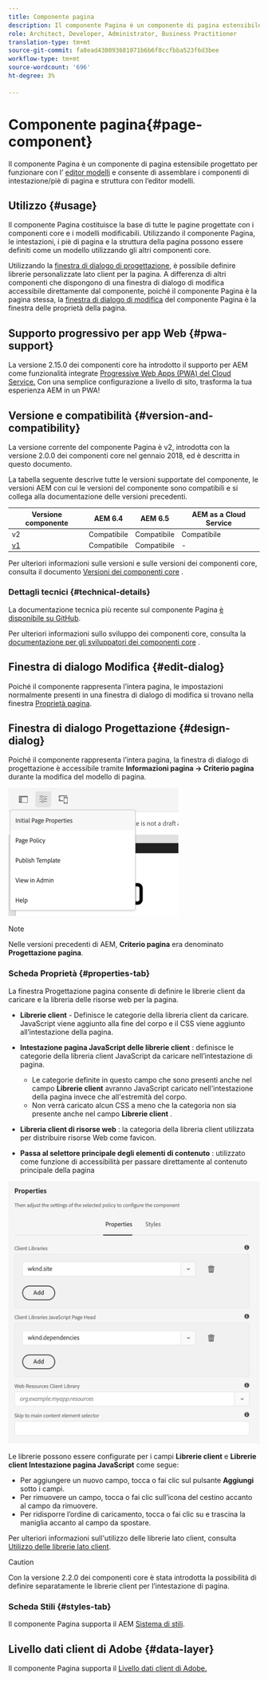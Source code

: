 ```yaml
---
title: Componente pagina
description: Il componente Pagina è un componente di pagina estensibile progettato per funzionare con l’editor modelli e consente l’assemblaggio di componenti di intestazione/piè di pagina e struttura con l’editor modelli.
role: Architect, Developer, Administrator, Business Practitioner
translation-type: tm+mt
source-git-commit: fa8ead438093681071b6b6f8ccfbba523f6d3bee
workflow-type: tm+mt
source-wordcount: '696'
ht-degree: 3%

---
```



# Componente pagina{#page-component}

Il componente Pagina è un componente di pagina estensibile progettato per funzionare con l’ [editor modelli](https://docs.adobe.com/content/help/en/experience-manager-cloud-service/sites/authoring/features/templates.html) e consente di assemblare i componenti di intestazione/piè di pagina e struttura con l’editor modelli.

## Utilizzo {#usage}

Il componente Pagina costituisce la base di tutte le pagine progettate con i componenti core e i modelli modificabili. Utilizzando il componente Pagina, le intestazioni, i piè di pagina e la struttura della pagina possono essere definiti come un modello utilizzando gli altri componenti core.

Utilizzando la [finestra di dialogo di progettazione](#design-dialog), è possibile definire librerie personalizzate lato client per la pagina. A differenza di altri componenti che dispongono di una finestra di dialogo di modifica accessibile direttamente dal componente, poiché il componente Pagina è la pagina stessa, la [finestra di dialogo di modifica](#edit-dialog) del componente Pagina è la finestra delle proprietà della pagina.

## Supporto progressivo per app Web {#pwa-support}

La versione 2.15.0 dei componenti core ha introdotto il supporto per AEM come funzionalità integrate [Progressive Web Apps (PWA) del Cloud Service.](https://experienceleague.adobe.com/docs/experience-manager-cloud-service/sites/authoring/features/enable-pwa.html) Con una semplice configurazione a livello di sito, trasforma la tua esperienza AEM in un PWA!

## Versione e compatibilità {#version-and-compatibility}

La versione corrente del componente Pagina è v2, introdotta con la versione 2.0.0 dei componenti core nel gennaio 2018, ed è descritta in questo documento.

La tabella seguente descrive tutte le versioni supportate del componente, le versioni AEM con cui le versioni del componente sono compatibili e si collega alla documentazione delle versioni precedenti.

| Versione componente | AEM 6.4 | AEM 6.5 | AEM as a Cloud Service |
|---|---|---|---|
| v2 | Compatibile | Compatibile | Compatibile |
| [v1](v1/page-v1.md) | Compatibile | Compatibile | - |

Per ulteriori informazioni sulle versioni e sulle versioni dei componenti core, consulta il documento [Versioni dei componenti core](/help/versions.md) .

### Dettagli tecnici {#technical-details}

La documentazione tecnica più recente sul componente Pagina [è disponibile su GitHub](https://adobe.com/go/aem_cmp_tech_page_v2).

Per ulteriori informazioni sullo sviluppo dei componenti core, consulta la [documentazione per gli sviluppatori dei componenti core](/help/developing/overview.md) .

## Finestra di dialogo Modifica {#edit-dialog}

Poiché il componente rappresenta l’intera pagina, le impostazioni normalmente presenti in una finestra di dialogo di modifica si trovano nella finestra [Proprietà pagina](https://docs.adobe.com/content/help/it-IT/experience-manager-cloud-service/sites/authoring/fundamentals/page-properties.html).

## Finestra di dialogo Progettazione {#design-dialog}

Poiché il componente rappresenta l’intera pagina, la finestra di dialogo di progettazione è accessibile tramite **Informazioni pagina -> Criterio pagina** durante la modifica del modello di pagina.

![Criterio pagina](/help/assets/page-policy.png)

>[!NOTE]
>
>Nelle versioni precedenti di AEM, **Criterio pagina** era denominato **Progettazione pagina**.

### Scheda Proprietà {#properties-tab}

La finestra Progettazione pagina consente di definire le librerie client da caricare e la libreria delle risorse web per la pagina.

* **Librerie client**  - Definisce le categorie della libreria client da caricare. JavaScript viene aggiunto alla fine del corpo e il CSS viene aggiunto all’intestazione della pagina.
* **Intestazione pagina JavaScript delle librerie client** : definisce le categorie della libreria client JavaScript da caricare nell’intestazione di pagina.
   * Le categorie definite in questo campo che sono presenti anche nel campo **Librerie client** avranno JavaScript caricato nell&#39;intestazione della pagina invece che all&#39;estremità del corpo.
   * Non verrà caricato alcun CSS a meno che la categoria non sia presente anche nel campo **Librerie client** .

* **Libreria client di risorse web** : la categoria della libreria client utilizzata per distribuire risorse Web come favicon.

* **Passa al selettore principale degli elementi di contenuto** : utilizzato come funzione di accessibilità per passare direttamente al contenuto principale della pagina

![Finestra di dialogo Progettazione componente pagina](/help/assets/page-design.png)

Le librerie possono essere configurate per i campi **Librerie client** e **Librerie client Intestazione pagina JavaScript** come segue:

* Per aggiungere un nuovo campo, tocca o fai clic sul pulsante **Aggiungi** sotto i campi.
* Per rimuovere un campo, tocca o fai clic sull’icona del cestino accanto al campo da rimuovere.
* Per ridisporre l’ordine di caricamento, tocca o fai clic su e trascina la maniglia accanto al campo da spostare.

Per ulteriori informazioni sull&#39;utilizzo delle librerie lato client, consulta [Utilizzo delle librerie lato client](https://helpx.adobe.com/experience-manager/6-5/sites/developing/using/clientlibs.html).

>[!CAUTION]
>
>Con la versione 2.2.0 dei componenti core è stata introdotta la possibilità di definire separatamente le librerie client per l’intestazione di pagina.

### Scheda Stili {#styles-tab}

Il componente Pagina supporta il AEM [Sistema di stili](/help/get-started/authoring.md#component-styling).

## Livello dati client di Adobe {#data-layer}

Il componente Pagina supporta il [Livello dati client di Adobe.](/help/developing/data-layer/overview.md)
